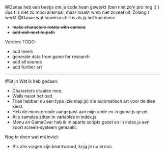 @Danae heb een beetje om je code heen gewerkt (ben niet zo'n pro nog ;) ) dus t is niet zo mooi allemaal, maar maakt wmb niet zoveel uit. Zolang t werkt
@Danae wat sowieso chill is als jij het kan doen:
- ~~make characters rotate with camera~~
- ~~add wall next to path~~

Verdere TODO:
- add levels
- generate data from game for research
- add all sounds
- add further art

---

@Stijn Wat ik heb gedaan:
- Characters draaien mee.
- Walls naast het pad.
- Tiles hebben nu een type (zie map.js) die automatisch art voor de tiles kiest.
- Heb de monstercode aangepast aan mijn code en in game.js gezet.
- Alle samples zitten in variables in index.js.
- Menu en GameOver heb ik in aparte scripts gezet en in index.js een soort screen-systeem gemaakt.

Nog te doen wat mij inviel:
- Als alle vragen zijn beantwoord, krijg je nu errors
